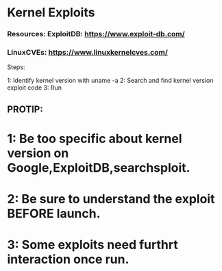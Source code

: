 # Kernel Exploits 

### Resources: ExploitDB: https://www.exploit-db.com/ 
### LinuxCVEs:  https://www.linuxkernelcves.com/

Steps: 

1: Identify kernel version with uname -a
2: Search and find kernel version exploit code
3: Run

## PROTIP:
# 1: Be too specific about kernel version on Google,ExploitDB,searchsploit.
# 2: Be sure to understand the exploit BEFORE launch.
# 3: Some exploits need furthrt interaction once run.
